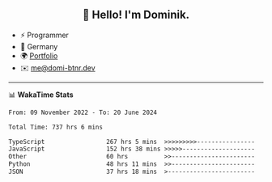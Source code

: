 <h2 align="center">👋 Hello! I'm Dominik.</h2>

- ⚡ Programmer
- 📍 Germany
- 🌍 [Portfolio](https://domi-btnr.dev)
- ✉️ [me@domi-btnr.dev](mailto://me@domi-btnr.dev)

---
📊 **WakaTime Stats**
<!--START_SECTION:waka-->

```txt
From: 09 November 2022 - To: 20 June 2024

Total Time: 737 hrs 6 mins

TypeScript                 267 hrs 5 mins  >>>>>>>>>----------------   36.24 %
JavaScript                 152 hrs 38 mins >>>>>--------------------   20.71 %
Other                      60 hrs          >>-----------------------   08.14 %
Python                     48 hrs 11 mins  >>-----------------------   06.54 %
JSON                       37 hrs 18 mins  >------------------------   05.06 %
```

<!--END_SECTION:waka-->
